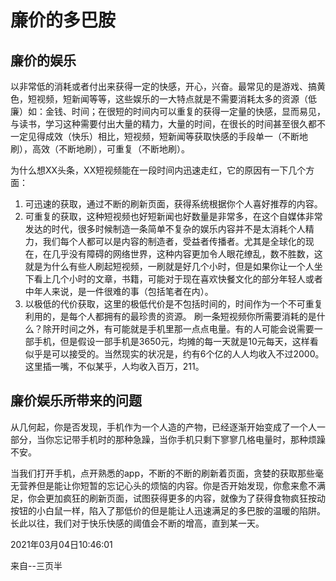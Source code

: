 # 廉价的多巴胺

## 廉价的娱乐

以非常低的消耗或者付出来获得一定的快感，开心，兴奋。最常见的是游戏、搞黄色，短视频，短新闻等等，这些娱乐的一大特点就是不需要消耗太多的资源（低廉）如：金钱、时间；在很短的时间内可以重复的获得一定量的快感，显而易见，与读书，学习这种需要付出大量的精力，大量的时间，在很长的时间甚至很久都不一定见得成效（快乐）相比，短视频，短新闻等获取快感的手段单一（不断地刷），高效（不断地刷），可重复（不断地刷）。

为什么想XX头条，XX短视频能在一段时间内迅速走红，它的原因有一下几个方面：

1. 可迅速的获取，通过不断的刷新页面，获得系统根据你个人喜好推荐的内容。
2. 可重复的获取，这种短视频也好短新闻也好数量是非常多，在这个自媒体非常发达的时代，很多时候制造一条简单不复杂的娱乐内容并不是太消耗个人精力，我们每个人都可以是内容的制造者，受益者传播者。尤其是全球化的现在，在几乎没有障碍的网络世界，这种内容更加令人眼花缭乱，数不胜数，这就是为什么有些人刷起短视频，一刷就是好几个小时，但是如果你让一个人坐下看上几个小时的文章，书籍，可能对于现在喜欢快餐文化的部分年轻人或者中年人来说，是一件很难的事（包括笔者在内）。
3. 以极低的代价获取，这里的极低代价是不包括时间的，时间作为一个不可重复利用的，是每个人都拥有的最珍贵的资源。 刷一条短视频你所需要消耗的是什么？除开时间之外，有可能就是手机里那一点点电量。有的人可能会说需要一部手机，但是假设一部手机是3650元，均摊的每一天就是10元每天，这样看似乎是可以接受的。当然现实的状况是，约有6个亿的人人均收入不过2000。这里插一嘴，不似某乎，人均收入百万，211。

## 廉价娱乐所带来的问题

从几何起，你是否发现，手机作为一个人造的产物，已经逐渐开始变成了一个人一部分，当你忘记带手机时的那种急躁，当你手机只剩下寥寥几格电量时，那种烦躁不安。

当我们打开手机，点开熟悉的app，不断的不断的刷新着页面，贪婪的获取那些毫无营养但是能让你短暂的忘记心头的烦恼的内容。你是否开始发现，你愈来愈不满足，你会更加疯狂的刷新页面，试图获得更多的内容，就像为了获得食物疯狂按动按钮的小白鼠一样，陷入了那低价的但是能让人迅速满足的多巴胺的温暖的陷阱。长此以往，我们对于快乐快感的阈值会不断的增高，直到某一天。

2021年03月04日10:46:01

来自--三页半